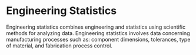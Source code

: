 # Engineering Statistics
Engineering statistics combines engineering and statistics using scientific methods for analyzing data. Engineering statistics involves data concerning manufacturing processes such as: component dimensions, tolerances, type of material, and fabrication process control.
